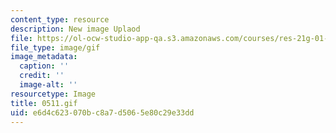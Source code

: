 ```yaml
---
content_type: resource
description: New image Uplaod
file: https://ol-ocw-studio-app-qa.s3.amazonaws.com/courses/res-21g-01-kana-spring-2010/e6d4c623070bc8a7d5065e80c29e33dd_0511.gif
file_type: image/gif
image_metadata:
  caption: ''
  credit: ''
  image-alt: ''
resourcetype: Image
title: 0511.gif
uid: e6d4c623-070b-c8a7-d506-5e80c29e33dd
---
```

